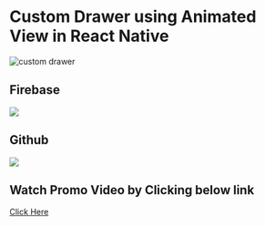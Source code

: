 # Custom Drawer using Animated View in React Native

![custom drawer](https://github.com/subratsir/custom-drawer-using-animated-view-in-react-native/blob/main/assets/img/Custom%20Drawer.png)

## Firebase

![](https://firebasestorage.googleapis.com/v0/b/mymasai-school.appspot.com/o/project_files%2FCustom_Drawer_Navigation_Animated_View11.gif?alt=media&token=f9e660d0-c889-4a9a-ae18-2749695b99c7)


## Github

![](https://github.com/subrataindia/custom-drawer-using-animated-view-in-react-native/blob/main/assets/img/Custom_Drawer_Navigation_Animated_View.gif)


## Watch Promo Video by Clicking below link

[Click Here](https://www.youtube.com/shorts/CuyJ-va9pvQ)
